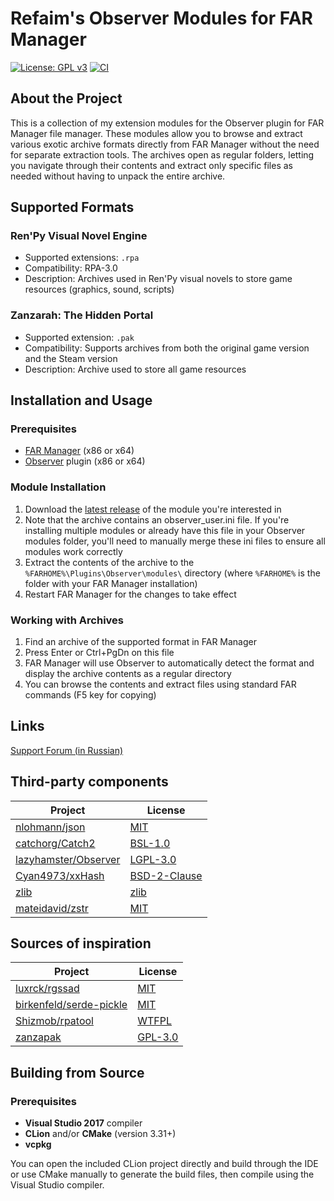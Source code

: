 # Refaim's Observer Modules for FAR Manager

[![License: GPL v3](https://img.shields.io/badge/License-GPLv3-blue.svg)](https://www.gnu.org/licenses/gpl-3.0)
[![CI](https://github.com/refaim/ObserverModules/actions/workflows/main.yml/badge.svg)](https://github.com/refaim/ObserverModules/actions/workflows/main.yml)

## About the Project

This is a collection of my extension modules for the Observer plugin for FAR Manager file manager. These modules allow
you to browse and extract various exotic archive formats directly from FAR Manager without the need for separate
extraction tools. The archives open as regular folders, letting you navigate through their contents and extract only
specific files as needed without having to unpack the entire archive.

## Supported Formats

### Ren'Py Visual Novel Engine

- Supported extensions: `.rpa`
- Compatibility: RPA-3.0
- Description: Archives used in Ren'Py visual novels to store game resources (graphics, sound, scripts)

### Zanzarah: The Hidden Portal

- Supported extension: `.pak`
- Compatibility: Supports archives from both the original game version and the Steam version
- Description: Archive used to store all game resources

## Installation and Usage

### Prerequisites

- [FAR Manager](https://farmanager.com/download.php?l=en) (x86 or x64)
- [Observer](https://github.com/lazyhamster/Observer/releases) plugin (x86 or x64)

### Module Installation

1. Download the [latest release](https://github.com/refaim/ObserverModules/releases/latest) of the module you're
   interested in
2. Note that the archive contains an observer_user.ini file. If you're installing multiple modules or already have this
   file in your Observer modules folder, you'll need to manually merge these ini files to ensure all modules work
   correctly
3. Extract the contents of the archive to the `%FARHOME%\Plugins\Observer\modules\` directory (where `%FARHOME%` is the
   folder with your FAR Manager installation)
4. Restart FAR Manager for the changes to take effect

### Working with Archives

1. Find an archive of the supported format in FAR Manager
2. Press Enter or Ctrl+PgDn on this file
3. FAR Manager will use Observer to automatically detect the format and display the archive contents as a regular
   directory
4. You can browse the contents and extract files using standard FAR commands (F5 key for copying)

## Links

[Support Forum (in Russian)](https://forum.farmanager.com/viewtopic.php?t=12729)

## Third-party components

| Project                                                         | License                             |
|-----------------------------------------------------------------|-------------------------------------|
| [nlohmann/json](https://github.com/nlohmann/json)               | [MIT](licenses/json.txt)            |
| [catchorg/Catch2](https://github.com/catchorg/Catch2)           | [BSL-1.0](licenses/Catch2.txt)      |
| [lazyhamster/Observer](https://github.com/lazyhamster/Observer) | [LGPL-3.0](licenses/Observer.txt)   |
| [Cyan4973/xxHash](https://github.com/Cyan4973/xxHash)           | [BSD-2-Clause](licenses/xxHash.txt) |
| [zlib](https://zlib.net)                                        | [zlib](licenses/zlib.txt)           |
| [mateidavid/zstr](https://github.com/mateidavid/zstr)           | [MIT](licenses/zstr.txt)            |

## Sources of inspiration

| Project                                                               | License                          |
|-----------------------------------------------------------------------|----------------------------------|
| [luxrck/rgssad](https://github.com/luxrck/rgssad)                     | [MIT](licenses/rgssad.txt)       |
| [birkenfeld/serde-pickle](https://github.com/birkenfeld/serde-pickle) | [MIT](licenses/serde-pickle.txt) |
| [Shizmob/rpatool](https://github.com/Shizmob/rpatool)                 | [WTFPL](licenses/rpatool.txt)    |
| [zanzapak](https://aluigi.altervista.org/papers.htm#others-file)      | [GPL-3.0](licenses/zanzapak.txt) |

## Building from Source

### Prerequisites

- **Visual Studio 2017** compiler
- **CLion** and/or **CMake** (version 3.31+)
- **vcpkg**

You can open the included CLion project directly and build through the IDE or use CMake manually to generate the build
files, then compile using the Visual Studio compiler.

